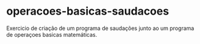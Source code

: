 # operacoes-basicas-saudacoes

Exercicio de criação de um programa de saudações junto ao um programa de operaçoes basicas matemáticas.
